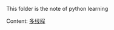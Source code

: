 This folder is the note of python learning

Content:
[多线程](https://github.com/songcmic/NoteBook/blob/master/python/multithread.md)

